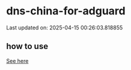 # dns-china-for-adguard

Last updated on: 2025-04-15 00:26:03.818855

## how to use

[See here](https://github.com/AdguardTeam/AdGuardHome/wiki/Configuration#upstreams-from-file)
